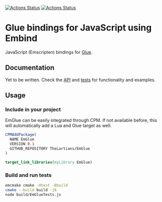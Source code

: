 [![Actions Status](https://github.com/TheLartians/EmGlue/workflows/Build/badge.svg)](https://github.com/TheLartians/EmGlue/actions)
[![Actions Status](https://github.com/TheLartians/EmGlue/workflows/Style/badge.svg)](https://github.com/TheLartians/EmGlue/actions)

# Glue bindings for JavaScript using Embind

JavaScript (Emscripten) bindings for [Glue](https://github.com/TheLartians/Glue).

## Documentation

Yet to be written. 
Check the [API](include/glue/emscripten/state.h) and [tests](test/source/state.cpp) for functionality and examples.

## Usage

### Include in your project

EmGlue can be easily integrated through CPM.
If not available before, this will automatically add a Lua and Glue target as well.

```cmake
CPMAddPackage(
  NAME EmGlue
  VERSION 0.1
  GITHUB_REPOSITORY TheLartians/EmGlue
)

target_link_libraries(myLibrary EmGlue)
```

### Build and run tests

```bash
emcmake cmake -Htest -Bbuild
cmake --build build -j8
node build/EmGlueTests.js
```
